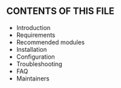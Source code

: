 CONTENTS OF THIS FILE
---------------------
   
 * Introduction
 * Requirements
 * Recommended modules
 * Installation
 * Configuration
 * Troubleshooting
 * FAQ
 * Maintainers